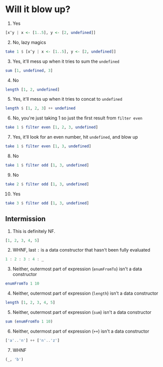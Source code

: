 # Will it blow up?

1.  Yes
```haskell
[x^y | x <- [1..5], y <- [2, undefined]]
```
2.  No, lazy magics
```haskell
take 1 $ [x^y | x <- [1..5], y <- [2, undefined]]
```
3.  Yes, it'll mess up when it tries to sum the `undefined`
```haskell
sum [1, undefined, 3]
```
4.  No
```haskell
length [1, 2, undefined]
```
5.  Yes, it'll mess up when it tries to concat to `undefined`
```haskell
length $ [1, 2, 3] ++ undefined
```
6.  No, you're just taking 1 so just the first result from `filter even`
```haskell
take 1 $ filter even [1, 2, 3, undefined]
```
7.  Yes, it'll look for an even number, hit `undefined`, and blow up
```haskell
take 1 $ filter even [1, 3, undefined]
```
8.  No
```haskell
take 1 $ filter odd [1, 3, undefined]
```
9.  No
```haskell
take 2 $ filter odd [1, 3, undefined]
```
10.  Yes
```haskell
take 3 $ filter odd [1, 3, undefined]
```

## Intermission

1.  This is definitely NF.
```haskell
[1, 2, 3, 4, 5]
```
2. WHNF, last `:` is a data constructor that hasn't been fully evaluated
```haskell
1 : 2 : 3 : 4 : _
```
3. Neither, outermost part of expression (`enumFromTo`) isn't a data constructor
```haskell
enumFromTo 1 10
```
4. Neither, outermost part of expression (`length`) isn't a data constructor
```haskell
length [1, 2, 3, 4, 5]
```
5. Neither, outermost part of expression (`sum`) isn't a data constructor
```haskell
sum (enumFromTo 1 10)
```
6. Neither, outermost part of expression (`++`) isn't a data constructor
```haskell
['a'..'n'] ++ ['n'..'z']
```
7. WHNF
```haskell
(_, 'b')
```
